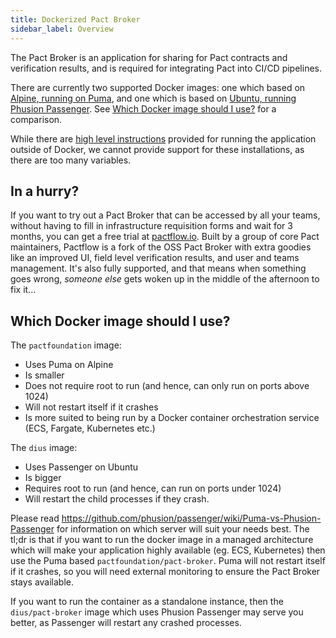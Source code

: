 ```yaml
---
title: Dockerized Pact Broker
sidebar_label: Overview
---
```


The Pact Broker is an application for sharing for Pact contracts and verification results, and is required for integrating Pact into CI/CD pipelines.

There are currently two supported Docker images: one which based on [Alpine, running on Puma](/pact_broker/docker_images/pactfoundation), and one which is based on [Ubuntu, running Phusion Passenger](/pact_broker/docker_images/dius). See [Which Docker image should I use?](#which-docker-image-should-i-use) for a comparison.

While there are [high level instructions][rollyourown] provided for running the application outside of Docker, we cannot provide support for these installations, as there are too many variables.

## In a hurry?

If you want to try out a Pact Broker that can be accessed by all your teams, without having to fill in infrastructure requisition forms and wait for 3 months, you can get a free trial at <a href="https://pactflow.io/?utm_source=github&utm_campaign=dockerized_pact_broker_index"/>pactflow.io</a>. Built by a group of core Pact maintainers, Pactflow is a fork of the OSS Pact Broker with extra goodies like an improved UI, field level verification results, and user and teams management. It's also fully supported, and that means when something goes wrong, *someone else* gets woken up in the middle of the afternoon to fix it...


## Which Docker image should I use?

The `pactfoundation` image:

* Uses Puma on Alpine
* Is smaller
* Does not require root to run (and hence, can only run on ports above 1024)
* Will not restart itself if it crashes
* Is more suited to being run by a Docker container orchestration service (ECS, Fargate, Kubernetes etc.)

The `dius` image:

* Uses Passenger on Ubuntu
* Is bigger
* Requires root to run (and hence, can run on ports under 1024)
* Will restart the child processes if they crash.

Please read https://github.com/phusion/passenger/wiki/Puma-vs-Phusion-Passenger for information on which server will suit your needs best. The tl;dr is that if you want to run the docker image in a managed architecture which will make your application highly available (eg. ECS, Kubernetes) then use the Puma based `pactfoundation/pact-broker`. Puma will not restart itself if it crashes, so you will need external monitoring to ensure the Pact Broker stays available.

If you want to run the container as a standalone instance, then the `dius/pact-broker` image which uses Phusion Passenger may serve you better, as Passenger will restart any crashed processes.


[rollyourown]: https://github.com/pact-foundation/pact_broker#rolling-your-own
